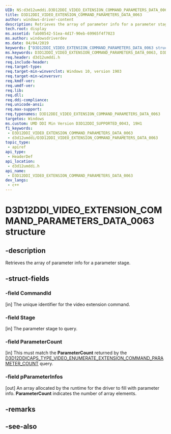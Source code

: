 ```yaml
---
UID: NS:d3d12umddi.D3D12DDI_VIDEO_EXTENSION_COMMAND_PARAMETERS_DATA_0063
title: D3D12DDI_VIDEO_EXTENSION_COMMAND_PARAMETERS_DATA_0063
author: windows-driver-content
description: Retrieves the array of parameter info for a parameter stage.
tech.root: display
ms.assetid: fab08542-51ea-4d17-90eb-69965f4f7023
ms.author: windowsdriverdev
ms.date: 04/04/2019
keywords: ["D3D12DDI_VIDEO_EXTENSION_COMMAND_PARAMETERS_DATA_0063 structure"]
ms.keywords: D3D12DDI_VIDEO_EXTENSION_COMMAND_PARAMETERS_DATA_0063, D3D12DDI_VIDEO_EXTENSION_COMMAND_PARAMETERS_DATA_0063,
req.header: d3d12umddi.h
req.include-header: 
req.target-type: 
req.target-min-winverclnt: Windows 10, version 1903
req.target-min-winversvr: 
req.kmdf-ver: 
req.umdf-ver: 
req.lib: 
req.dll: 
req.ddi-compliance: 
req.unicode-ansi: 
req.max-support: 
req.typenames: D3D12DDI_VIDEO_EXTENSION_COMMAND_PARAMETERS_DATA_0063
targetos: Windows
ms.custom: UMD DDI Min Version D3D12DDI_SUPPORTED_0043, 19H1
f1_keywords:
 - D3D12DDI_VIDEO_EXTENSION_COMMAND_PARAMETERS_DATA_0063
 - d3d12umddi/D3D12DDI_VIDEO_EXTENSION_COMMAND_PARAMETERS_DATA_0063
topic_type:
 - apiref
api_type:
 - HeaderDef
api_location:
 - d3d12umddi.h
api_name:
 - D3D12DDI_VIDEO_EXTENSION_COMMAND_PARAMETERS_DATA_0063
dev_langs:
 - c++
---
```


# D3D12DDI_VIDEO_EXTENSION_COMMAND_PARAMETERS_DATA_0063 structure


## -description

Retrieves the array of parameter info for a parameter stage.

## -struct-fields

### -field CommandId

[in] The unique identifier for the video extension command.

### -field Stage

[in]  The parameter stage to query.

### -field ParameterCount

[in] This must match the **ParameterCount** returned by the [D3D12DDICAPS_TYPE_VIDEO_ENUMERATE_EXTENSION_COMMAND_PARAMETER_COUNT](ns-d3d12umddi-d3d12ddi_video_extension_command_parameter_count_data_0063.md) query.

### -field pParameterInfos

[out] An array allocated by the runtime for the driver to fill with parameter info. **ParameterCount** indicates the number of array elements.

## -remarks

## -see-also

